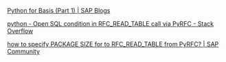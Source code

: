 
[Python for Basis (Part 1) | SAP Blogs](https://blogs.sap.com/2014/05/04/python-for-basis/)

[python - Open SQL condition in RFC_READ_TABLE call via PyRFC - Stack Overflow](https://stackoverflow.com/questions/24172130/open-sql-condition-in-rfc-read-table-call-via-pyrfc)

[how to specify PACKAGE SIZE for to RFC_READ_TABLE from PyRFC? | SAP Community](https://answers.sap.com/questions/10979396/how-to-specify-package-size-for-to-rfcreadtable-fr.html)